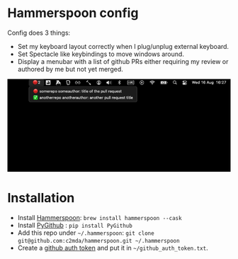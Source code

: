 # Hammerspoon config

Config does 3 things:

- Set my keyboard layout correctly when I plug/unplug external keyboard.
- Set Spectacle like keybindings to move windows around.
- Display a menubar with a list of github PRs either requiring my review or authored by me but not yet merged.

![Example menubar with list of github PRs](menubar_github_prs.jpg)

# Installation

- Install [Hammerspoon](https://www.hammerspoon.org/): `brew install hammerspoon --cask`
- Install [PyGithub](https://github.com/PyGithub/PyGithub) : `pip install PyGithub`
- Add this repo under `~/.hammerspoon`: `git clone git@github.com:c2mda/hammerspoon.git ~/.hammerspoon`
- Create a [github auth token](https://docs.github.com/en/authentication/keeping-your-account-and-data-secure/managing-your-personal-access-tokens#creating-a-personal-access-token-classic) and put it in `~/github_auth_token.txt`.
